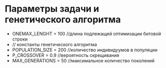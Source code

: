 # Параметры задачи и генетического алгоритма

- ONEMAX_LENGHT = 100	//длина подлежащей оптимизации битовой строки
- // константы генетического алгоритма
- POPULATION_SIZE = 200	//количество индивидуумов в популяции
- P_CROSSOVER = 0.9	//вероятность скрещивания
- MAX_GENERATIONS = 50	//максимальное количество поколений
